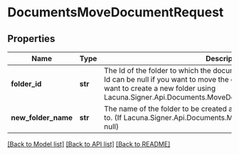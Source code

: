 # DocumentsMoveDocumentRequest

## Properties
Name | Type | Description | Notes
------------ | ------------- | ------------- | -------------
**folder_id** | **str** | The Id of the folder to which the document(s) will be moved.  The folder Id can be null if you want to move the document(s) to no folder or if you want to create a new folder using Lacuna.Signer.Api.Documents.MoveDocumentRequest.NewFolderName. | [optional] 
**new_folder_name** | **str** | The name of the folder to be created and the documents will be moved to. (If Lacuna.Signer.Api.Documents.MoveDocumentRequest.FolderId is null) | [optional] 

[[Back to Model list]](../README.md#documentation-for-models) [[Back to API list]](../README.md#documentation-for-api-endpoints) [[Back to README]](../README.md)


